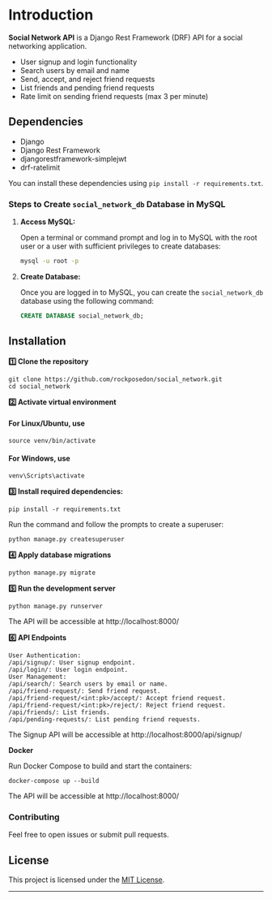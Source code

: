 # Introduction

**Social Network API** is a Django Rest Framework (DRF) API for a social networking application.

- User signup and login functionality
- Search users by email and name
- Send, accept, and reject friend requests
- List friends and pending friend requests
- Rate limit on sending friend requests (max 3 per minute)


## Dependencies

- Django
- Django Rest Framework
- djangorestframework-simplejwt
- drf-ratelimit

You can install these dependencies using `pip install -r requirements.txt`.


### Steps to Create `social_network_db` Database in MySQL

1. **Access MySQL:**

   Open a terminal or command prompt and log in to MySQL with the root user or a user with sufficient privileges to create databases:
   ```bash
   mysql -u root -p
   ```

2. **Create Database:**

   Once you are logged in to MySQL, you can create the `social_network_db` database using the following command:
   ```sql
   CREATE DATABASE social_network_db;
   ```


## Installation

**1️⃣ Clone the repository**  


```
git clone https://github.com/rockposedon/social_network.git
cd social_network
```

**2️⃣ Activate virtual environment**

#### For Linux/Ubuntu, use
```
source venv/bin/activate  
```
#### For Windows, use 

```
venv\Scripts\activate 
```

**3️⃣ Install required dependencies:**


```
pip install -r requirements.txt
```
Run the command and follow the prompts to create a superuser:
```
python manage.py createsuperuser
```

**4️⃣ Apply database migrations**

```
python manage.py migrate
```
**5️⃣ Run the development server**

```
python manage.py runserver
```
The API will be accessible at http://localhost:8000/

**6️⃣ API Endpoints**
```
User Authentication:
/api/signup/: User signup endpoint.
/api/login/: User login endpoint.
User Management:
/api/search/: Search users by email or name.
/api/friend-request/: Send friend request.
/api/friend-request/<int:pk>/accept/: Accept friend request.
/api/friend-request/<int:pk>/reject/: Reject friend request.
/api/friends/: List friends.
/api/pending-requests/: List pending friend requests.
```
The Signup API will be accessible at http://localhost:8000/api/signup/

**Docker**

Run Docker Compose to build and start the containers:
```
docker-compose up --build
```
The API will be accessible at http://localhost:8000/

### Contributing

Feel free to open issues or submit pull requests.

## License

This project is licensed under the [MIT License](LICENSE).

---
